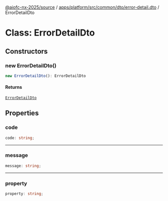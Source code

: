 [@aiofc-nx-2025/source](../../../../../../../index.md) / [apps/platform/src/common/dto/error-detail.dto](../index.md) / ErrorDetailDto

# Class: ErrorDetailDto

## Constructors

### new ErrorDetailDto()

```ts
new ErrorDetailDto(): ErrorDetailDto
```

#### Returns

[`ErrorDetailDto`](ErrorDetailDto.md)

## Properties

### code

```ts
code: string;
```

***

### message

```ts
message: string;
```

***

### property

```ts
property: string;
```
